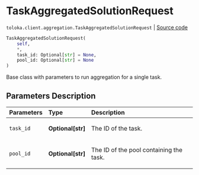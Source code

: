 # TaskAggregatedSolutionRequest
`toloka.client.aggregation.TaskAggregatedSolutionRequest` | [Source code](https://github.com/Toloka/toloka-kit/blob/v1.2.0.post1/src/client/aggregation.py#L53)

```python
TaskAggregatedSolutionRequest(
    self,
    *,
    task_id: Optional[str] = None,
    pool_id: Optional[str] = None
)
```

Base class with parameters to run aggregation for a single task.

## Parameters Description

| Parameters | Type | Description |
| :----------| :----| :-----------|
`task_id`|**Optional\[str\]**|<p>The ID of the task.</p>
`pool_id`|**Optional\[str\]**|<p>The ID of the pool containing the task.</p>
